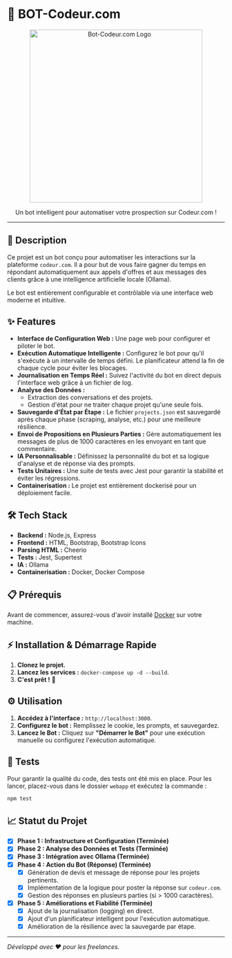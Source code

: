 # 🤖 BOT-Codeur.com

<p align="center">
  <img src="https://via.placeholder.com/400x200.png?text=BOT-Codeur.com" alt="Bot-Codeur.com Logo" width="400"/>
</p>

<p align="center">
    Un bot intelligent pour automatiser votre prospection sur Codeur.com !
</p>

---

## 🚀 Description

Ce projet est un bot conçu pour automatiser les interactions sur la plateforme `codeur.com`. Il a pour but de vous faire gagner du temps en répondant automatiquement aux appels d'offres et aux messages des clients grâce à une intelligence artificielle locale (Ollama).

Le bot est entièrement configurable et contrôlable via une interface web moderne et intuitive.

## ✨ Features

- **Interface de Configuration Web :** Une page web pour configurer et piloter le bot.
- **Exécution Automatique Intelligente :** Configurez le bot pour qu'il s'exécute à un intervalle de temps défini. Le planificateur attend la fin de chaque cycle pour éviter les blocages.
- **Journalisation en Temps Réel :** Suivez l'activité du bot en direct depuis l'interface web grâce à un fichier de log.
- **Analyse des Données :**
  - Extraction des conversations et des projets.
  - Gestion d'état pour ne traiter chaque projet qu'une seule fois.
- **Sauvegarde d'État par Étape :** Le fichier `projects.json` est sauvegardé après chaque phase (scraping, analyse, etc.) pour une meilleure résilience.
- **Envoi de Propositions en Plusieurs Parties :** Gère automatiquement les messages de plus de 1000 caractères en les envoyant en tant que commentaire.
- **IA Personnalisable :** Définissez la personnalité du bot et sa logique d'analyse et de réponse via des prompts.
- **Tests Unitaires :** Une suite de tests avec Jest pour garantir la stabilité et éviter les régressions.
- **Containerisation :** Le projet est entièrement dockerisé pour un déploiement facile.

## 🛠️ Tech Stack

- **Backend :** Node.js, Express
- **Frontend :** HTML, Bootstrap, Bootstrap Icons
- **Parsing HTML :** Cheerio
- **Tests :** Jest, Supertest
- **IA :** Ollama
- **Containerisation :** Docker, Docker Compose

## 📋 Prérequis

Avant de commencer, assurez-vous d'avoir installé [Docker](https://www.docker.com/get-started) sur votre machine.

## ⚡ Installation & Démarrage Rapide

1.  **Clonez le projet.**
2.  **Lancez les services :** `docker-compose up -d --build`.
3.  **C'est prêt !** 🎉

## ⚙️ Utilisation

1.  **Accédez à l'interface :** `http://localhost:3000`.
2.  **Configurez le bot :** Remplissez le cookie, les prompts, et sauvegardez.
3.  **Lancez le Bot :** Cliquez sur **"Démarrer le Bot"** pour une exécution manuelle ou configurez l'exécution automatique.

## 🧪 Tests

Pour garantir la qualité du code, des tests ont été mis en place. Pour les lancer, placez-vous dans le dossier `webapp` et exécutez la commande :

```bash
npm test
```

## 📈 Statut du Projet

- [x] **Phase 1 : Infrastructure et Configuration (Terminée)**
- [x] **Phase 2 : Analyse des Données et Tests (Terminée)**
- [x] **Phase 3 : Intégration avec Ollama (Terminée)**
- [x] **Phase 4 : Action du Bot (Réponse) (Terminée)**
  - [x] Génération de devis et message de réponse pour les projets pertinents.
  - [x] Implémentation de la logique pour poster la réponse sur `codeur.com`.
  - [x] Gestion des réponses en plusieurs parties (si > 1000 caractères).
- [x] **Phase 5 : Améliorations et Fiabilité (Terminée)**
  - [x] Ajout de la journalisation (logging) en direct.
  - [x] Ajout d'un planificateur intelligent pour l'exécution automatique.
  - [x] Amélioration de la résilience avec la sauvegarde par étape.

---

*Développé avec ❤️ pour les freelances.*
